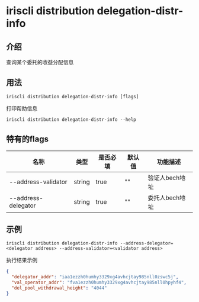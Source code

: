 # iriscli distribution delegation-distr-info

## 介绍

查询某个委托的收益分配信息

## 用法

```
iriscli distribution delegation-distr-info [flags]
```

打印帮助信息

```
iriscli distribution delegation-distr-info --help
```

## 特有的flags

| 名称                | 类型   | 是否必填 | 默认值  | 功能描述        |
| --------------------| -----  | -------- | -------- | -------------- |
| --address-validator | string | true     | ""       | 验证人bech地址 |
| --address-delegator | string | true     | ""       | 委托人bech地址 |

## 示例

```
iriscli distribution delegation-distr-info --address-delegator=<delegator address> --address-validator=<validator address>
```
执行结果示例
```json
{
  "delegator_addr": "iaa1ezzh0humhy3329xg4avhcjtay985nll0zswc5j",
  "val_operator_addr": "fva1ezzh0humhy3329xg4avhcjtay985nll0hpyhf4",
  "del_pool_withdrawal_height": "4044"
}
```